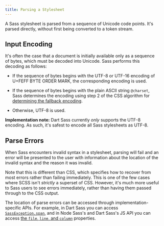 ```yaml
---
title: Parsing a Stylesheet
---
```


A Sass stylesheet is parsed from a sequence of Unicode code points. It's parsed
directly, without first being converted to a token stream.

## Input Encoding

It's often the case that a document is initially available only as a sequence of
bytes, which must be decoded into Unicode. Sass performs this decoding as
follows:

* If the sequence of bytes begins with the UTF-8 or UTF-16 encoding of U+FEFF
  BYTE ORDER MARK, the corresponding encoding is used.

* If the sequence of bytes begins with the plain ASCII string `@charset`, Sass
  determines the encoding using step 2 of the CSS algorithm for
  [determining the fallback encoding][].

  [determining the fallback encoding]: https://drafts.csswg.org/css-syntax-3/#input-byte-stream

* Otherwise, UTF-8 is used.

**Implementation note:** Dart Sass currently *only* supports the UTF-8 encoding.
As such, it's safest to encode all Sass stylesheets as UTF-8.

## Parse Errors

When Sass encounters invalid syntax in a stylesheet, parsing will fail and an
error will be presented to the user with information about the location of the
invalid syntax and the reason it was invalid.

Note that this is different than CSS, which specifies how to recover from most
errors rather than failing immediately. This is one of the few cases where SCSS
isn't *strictly* a superset of CSS. However, it's much more useful to Sass users
to see errors immediately, rather than having them passed through to the CSS
output.

The location of parse errors can be accessed through implementation-specific
APIs. For example, in Dart Sass you can access [`SassException.span`][], and in
Node Sass's and Dart Sass's JS API you can access
[the `file`, `line`, and `column`][js error] properties.

[`SassException.span`]: https://pub.dartlang.org/documentation/sass/latest/sass/SassException/span.html
[js error]: https://github.com/sass/node-sass#error-object
